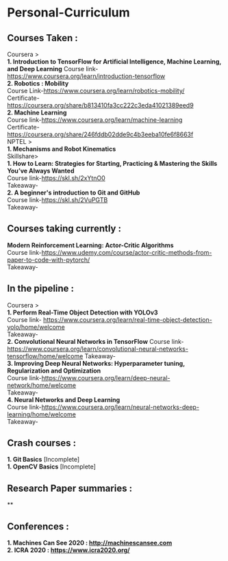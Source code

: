 # Personal-Curriculum

## Courses Taken :   
Coursera >  
**1. Introduction to TensorFlow for Artificial Intelligence, Machine Learning, and Deep Learning**
Course link-https://www.coursera.org/learn/introduction-tensorflow  
**2. Robotics : Mobility**   
Course Link-https://www.coursera.org/learn/robotics-mobility/  
Certificate-https://coursera.org/share/b813410fa3cc222c3eda41021389eed9  
**2. Machine Learning**   
Course link-https://www.coursera.org/learn/machine-learning  
Certificate-https://coursera.org/share/246fddb02dde9c4b3eeba10fe6f8663f  
NPTEL >  
**1. Mechanisms and Robot Kinematics**  
Skillshare>  
**1. How to Learn: Strategies for Starting, Practicing & Mastering the Skills You’ve Always Wanted**  
Course link-https://skl.sh/2xYtnO0  
Takeaway-  
**2. A beginner's introduction to Git and GitHub**   
Course link-https://skl.sh/2VuPGTB  
Takeaway-  
## Courses taking currently :
**Modern Reinforcement Learning: Actor-Critic Algorithms**  
Course link-https://www.udemy.com/course/actor-critic-methods-from-paper-to-code-with-pytorch/  
Takeaway-  
## In the pipeline :  
Coursera >  
**1. Perform Real-Time Object Detection with YOLOv3**  
Course link- https://www.coursera.org/learn/real-time-object-detection-yolo/home/welcome  
Takeaway-  
**2. Convolutional Neural Networks in TensorFlow**
Course link-https://www.coursera.org/learn/convolutional-neural-networks-tensorflow/home/welcome 
Takeaway-  
**3. Improving Deep Neural Networks: Hyperparameter tuning, Regularization and Optimization**  
Course link-https://www.coursera.org/learn/deep-neural-network/home/welcome  
Takeaway-  
**4. Neural Networks and Deep Learning**  
Course link-https://www.coursera.org/learn/neural-networks-deep-learning/home/welcome  
Takeaway- 
## Crash courses :
**1. Git Basics** [Incomplete]  
**1. OpenCV Basics** [Incomplete]
## Research Paper summaries :  
**  
## Conferences :  
**1. Machines Can See 2020 : http://machinescansee.com**  
**2. ICRA 2020 : https://www.icra2020.org/**  
